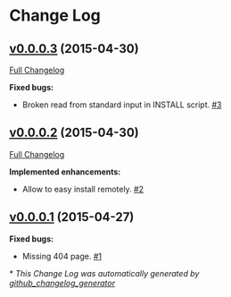 # Change Log

## [v0.0.0.3](https://github.com/ctubio/ctubio.github.io/tree/v0.0.0.3) (2015-04-30)

[Full Changelog](https://github.com/ctubio/ctubio.github.io/compare/v0.0.0.2...v0.0.0.3)

**Fixed bugs:**

- Broken read from standard input in INSTALL script. [\#3](https://github.com/ctubio/ctubio.github.io/issues/3)

## [v0.0.0.2](https://github.com/ctubio/ctubio.github.io/tree/v0.0.0.2) (2015-04-30)

[Full Changelog](https://github.com/ctubio/ctubio.github.io/compare/v0.0.0.1...v0.0.0.2)

**Implemented enhancements:**

- Allow to easy install remotely. [\#2](https://github.com/ctubio/ctubio.github.io/issues/2)

## [v0.0.0.1](https://github.com/ctubio/ctubio.github.io/tree/v0.0.0.1) (2015-04-27)

**Fixed bugs:**

- Missing 404 page. [\#1](https://github.com/ctubio/ctubio.github.io/issues/1)



\* *This Change Log was automatically generated by [github_changelog_generator](https://github.com/skywinder/Github-Changelog-Generator)*